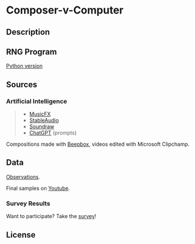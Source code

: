 # Composer-v-Computer
## Description

## RNG Program
[Python version](RNGMusic.py)

## Sources
### Artificial Intelligence
> - [MusicFX](https://aitestkitchen.withgoogle.com/tools/music-fx)
> - [StableAudio](https://stability.ai/stable-audio)
> - [Soundraw](https://soundraw.io/)
> - [ChatGPT](https://chat.openai.com/) (prompts)

Compositions made with [Beepbox](https://beepbox.co), videos edited with Microsoft Clipchamp.

## Data
[Observations](Notes.md).

Final samples on [Youtube](channel/UCAjCcDsltUnetSoCYdKz_sQ).
### Survey Results
Want to participate? Take the [survey](https://docs.google.com/forms/d/e/1FAIpQLSfKlWD3-Zt3Q-yTyG97skwALyFgjdNqpMbmKos5tebeFYqiLA/viewform?usp=sf_link)!

## License 
